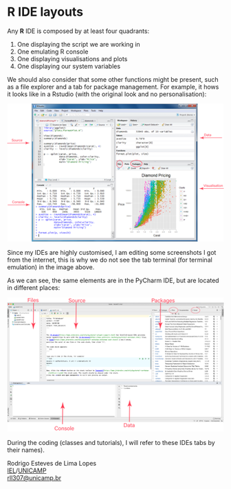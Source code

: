 # R IDE layouts

Any **R** IDE is composed by at least four quadrants:

1. One displaying the script we are working in
1. One emulating R console
1. One displaying visualisations and plots
1. One displaying our system variables

We should also consider that some other functions might be present, such as a file explorer and a tab for package management. For example, it hows it looks like in a Rstudio (with the original look and no personalisation):

![RStudio Interface](./images/rstudio1.png)

Since my IDEs are highly customised, I am editing some screenshots I got from the internet, this is why we do not see the tab terminal (for terminal emulation) in the image above. 

As we can see, the same elements are in the PyCharm IDE, but are located in different places:

![PyCharm Interface](./images/py1.png)

During the coding (classes and tutorials), I will refer to these IDEs tabs by their names).

Rodrigo Esteves de Lima Lopes \
[IEL](http://www.iel.unicamp.br)/[UNICAMP](https://www.unicamp.br/unicamp/)\
[rll307@unicamp.br](mailto:rll307@unicamp.br)

